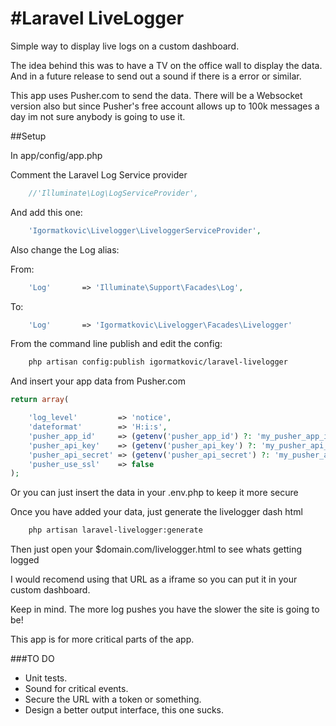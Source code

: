 #Laravel LiveLogger
==================================================

Simple way to display live logs on a custom dashboard.

The idea behind this was to have a TV on the office wall to display the data. And in a future release to send out a sound if there is a error or similar.

This app uses Pusher.com to send the data. There will be a Websocket version also but since Pusher's free account allows up to 100k messages a day im not sure anybody is going to use it.


##Setup

In app/config/app.php

Comment the Laravel Log Service provider

```php
    //'Illuminate\Log\LogServiceProvider',
```

And add this one:
```php
    'Igormatkovic\Livelogger\LiveloggerServiceProvider',
```


Also change the Log alias:

From: 
```php
    'Log'       => 'Illuminate\Support\Facades\Log',
```
To:
```php
    'Log'       => 'Igormatkovic\Livelogger\Facades\Livelogger'
```

From the command line publish and edit the config:

```bash
    php artisan config:publish igormatkovic/laravel-livelogger
```

And insert your app data from Pusher.com

```php
return array(

    'log_level'         => 'notice',
    'dateformat'        => 'H:i:s',
    'pusher_app_id'     => (getenv('pusher_app_id') ?: 'my_pusher_app_id'),
    'pusher_api_key'    => (getenv('pusher_api_key') ?: 'my_pusher_api_key'),
    'pusher_api_secret' => (getenv('pusher_api_secret') ?: 'my_pusher_api_secret'),
    'pusher_use_ssl'    => false
);
```
Or you can just insert the data in your .env.php to keep it more secure


Once you have added your data, just generate the livelogger dash html
```bash
    php artisan laravel-livelogger:generate
```



Then just open your $domain.com/livelogger.html to see whats getting logged

I would recomend using that URL as a iframe so you can put it in your custom dashboard.



Keep in mind. The more log pushes you have the slower the site is going to be! 

This app is for more critical parts of the app.


###TO DO
*   Unit tests.
*   Sound for critical events.
*   Secure the URL with a token or something.
*   Design a better output interface, this one sucks.





